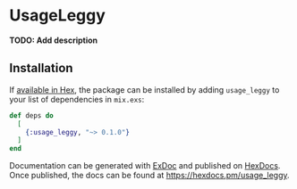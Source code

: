 # UsageLeggy

**TODO: Add description**

## Installation

If [available in Hex](https://hex.pm/docs/publish), the package can be installed
by adding `usage_leggy` to your list of dependencies in `mix.exs`:

```elixir
def deps do
  [
    {:usage_leggy, "~> 0.1.0"}
  ]
end
```

Documentation can be generated with [ExDoc](https://github.com/elixir-lang/ex_doc)
and published on [HexDocs](https://hexdocs.pm). Once published, the docs can
be found at <https://hexdocs.pm/usage_leggy>.

